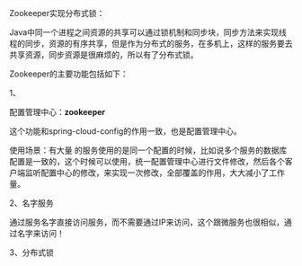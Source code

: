 Zookeeper实现分布式锁：

Java中同一个进程之间资源的共享可以通过锁机制和同步块，同步方法来实现线程的同步，资源的有序共享，但是作为分布式的服务，在多机上，这样的服务要去共享资源，同步资源是很麻烦的，所以有了分布式锁。

Zookeeper的主要功能包括如下：

1、

配置管理中心：**zookeeper**

这个功能和spring-cloud-config的作用一致，也是配置管理中心。

使用场景：有大量 的服务使用的是同一个配置的时候，比如说多个服务的数据库配置是一致的，这个时候可以使用，统一配置管理中心进行文件修改，然后各个客户端监听配置中心的修改，来实现一次修改，全部覆盖的作用，大大减小了工作量。



2、名字服务

通过服务名字直接访问服务，而不需要通过IP来访问，这个跟微服务也很相似，通过名字来访问！



3、分布式锁



